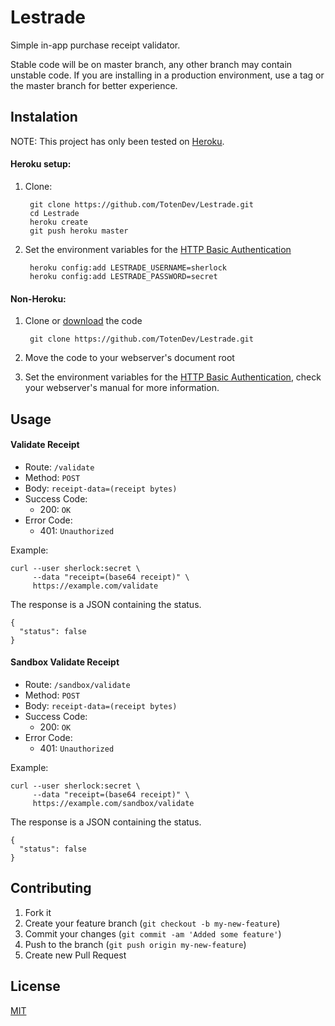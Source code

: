 Lestrade
========

Simple in-app purchase receipt validator.

Stable code will be on master branch, any other branch may contain unstable code. If you are installing in a production environment, use a tag or the master branch for better experience.


Instalation
-----------

NOTE: This project has only been tested on [Heroku][heroku].

#### Heroku setup:

1. Clone:

        git clone https://github.com/TotenDev/Lestrade.git
        cd Lestrade
        heroku create
        git push heroku master

2. Set the environment variables for the [HTTP Basic Authentication][http_ba]

        heroku config:add LESTRADE_USERNAME=sherlock
        heroku config:add LESTRADE_PASSWORD=secret

#### Non-Heroku:

1. Clone or [download][] the code

        git clone https://github.com/TotenDev/Lestrade.git

2. Move the code to your webserver's document root

3. Set the environment variables for the [HTTP Basic Authentication][http_ba], check your webserver's manual for more information.


Usage
-----

#### Validate Receipt

  - Route:  `/validate`
  - Method: `POST`
  - Body:   `receipt-data=(receipt bytes)`
  - Success Code:
    - 200:  `OK`
  - Error Code:
    - 401:  `Unauthorized`

Example:

    curl --user sherlock:secret \
         --data "receipt=(base64 receipt)" \
         https://example.com/validate

The response is a JSON containing the status.

    {
      "status": false
    }

#### Sandbox Validate Receipt

  - Route:  `/sandbox/validate`
  - Method: `POST`
  - Body:   `receipt-data=(receipt bytes)`
  - Success Code:
    - 200:  `OK`
  - Error Code:
    - 401:  `Unauthorized`

Example:

    curl --user sherlock:secret \
         --data "receipt=(base64 receipt)" \
         https://example.com/sandbox/validate

The response is a JSON containing the status.

    {
      "status": false
    }


Contributing
------------

1. Fork it
2. Create your feature branch (`git checkout -b my-new-feature`)
3. Commit your changes (`git commit -am 'Added some feature'`)
4. Push to the branch (`git push origin my-new-feature`)
5. Create new Pull Request


License
-------

[MIT][license]


[download]: https://github.com/TotenDev/Lestrade/zipball/master
[heroku]: http://www.heroku.com/
[http_ba]: http://en.wikipedia.org/wiki/Basic_access_authentication
[Base64]: http://en.wikipedia.org/wiki/Base64
[license]: https://github.com/TotenDev/Lestrade/blob/master/LICENSE
